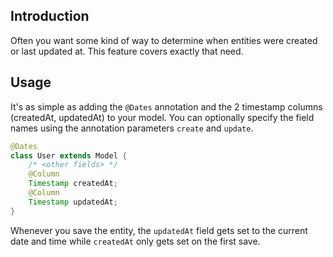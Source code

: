 ## Introduction
Often you want some kind of way to determine when entities were created or last updated at. This feature covers exactly that need.

## Usage
It's as simple as adding the `@Dates` annotation and the 2 timestamp columns (createdAt, updatedAt) to your model. You can optionally specify the field names using the annotation parameters `create` and `update`.
```java
@Dates
class User extends Model {
    /* <other fields> */
    @Column
    Timestamp createdAt;
    @Column
    Timestamp updatedAt;
}
```
Whenever you save the entity, the `updatedAt` field gets set to the current date and time while `createdAt` only gets set on the first save.